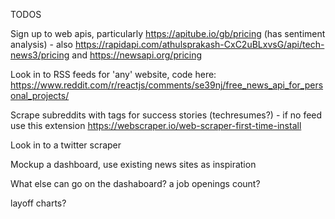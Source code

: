 TODOS

Sign up to web apis, particularly https://apitube.io/gb/pricing (has sentiment analysis) - also https://rapidapi.com/athulsprakash-CxC2uBLxvsG/api/tech-news3/pricing and https://newsapi.org/pricing

Look in to RSS feeds for 'any' website, code here: https://www.reddit.com/r/reactjs/comments/se39nj/free_news_api_for_personal_projects/

Scrape subreddits with tags for success stories (techresumes?) - if no feed use this extension https://webscraper.io/web-scraper-first-time-install

Look in to a twitter scraper

Mockup a dashboard, use existing news sites as inspiration

What else can go on the dashaboard? a job openings count? 

layoff charts?

